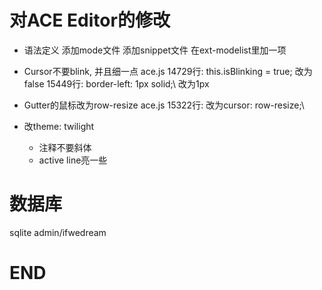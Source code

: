 # 对ACE Editor的修改
* 语法定义
	添加mode文件
	添加snippet文件
	在ext-modelist里加一项

* Cursor不要blink, 并且细一点
	ace.js
		14729行: this.isBlinking = true; 改为false
		15449行: border-left: 1px solid;\ 改为1px

* Gutter的鼠标改为row-resize
	ace.js
		15322行: 改为cursor: row-resize;\

* 改theme: twilight
	- 注释不要斜体
	- active line亮一些



# 数据库
sqlite
	admin/ifwedream



# END
